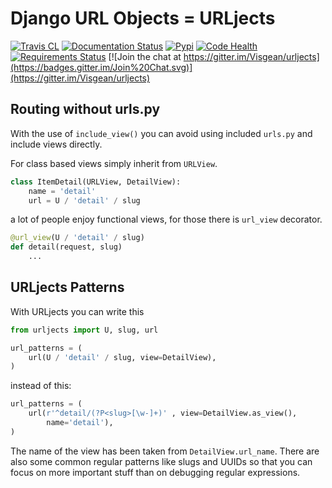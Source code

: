 Django URL Objects = URLjects
=============================

[![Travis CL](https://img.shields.io/travis/Visgean/urljects.svg)](https://travis-ci.org/Visgean/urljects)
[![Documentation Status](https://readthedocs.org/projects/urljects/badge/?version=latest)](https://urljects.readthedocs.org/en/latest/)
[![Pypi](https://img.shields.io/pypi/v/urljects.svg)](https://pypi.python.org/pypi/urljects)
[![Code Health](https://landscape.io/github/Visgean/urljects/master/landscape.svg?style=flat)](https://landscape.io/github/Visgean/urljects/master)
[![Requirements Status](https://requires.io/github/Visgean/urljects/requirements.svg?branch=master)](https://requires.io/github/Visgean/urljects/requirements/?branch=master)
[![Join the chat at https://gitter.im/Visgean/urljects](https://badges.gitter.im/Join%20Chat.svg)](https://gitter.im/Visgean/urljects)


Routing without urls.py
-----------------------

With the use of ``include_view()`` you can avoid using included ``urls.py``
and include views directly. 

For class based views simply inherit from ``URLView``.

```python
class ItemDetail(URLView, DetailView):
    name = 'detail'
    url = U / 'detail' / slug
```

a lot of people enjoy functional views, for those there is ``url_view`` decorator.

```python
@url_view(U / 'detail' / slug)
def detail(request, slug)
    ...
```


URLjects Patterns
-----------------

With URLjects you can write this

```python
from urljects import U, slug, url

url_patterns = (
    url(U / 'detail' / slug, view=DetailView),
)
```

instead of this:

```python 
url_patterns = (
    url(r'^detail/(?P<slug>[\w-]+)' , view=DetailView.as_view(), 
        name='detail'),
)
```

The name of the view has been taken from ``DetailView.url_name``.
There are also some common regular patterns like slugs and UUIDs so that you
can focus on more important stuff than on debugging regular expressions.

